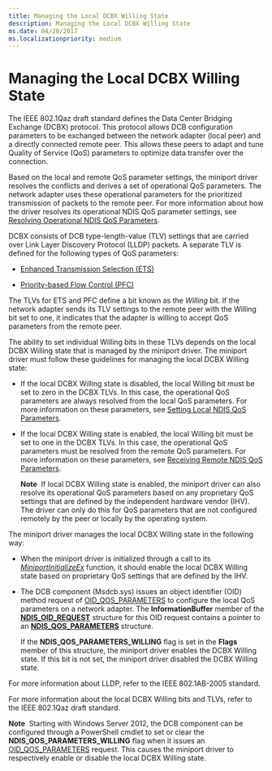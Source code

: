 ```yaml
---
title: Managing the Local DCBX Willing State
description: Managing the Local DCBX Willing State
ms.date: 04/20/2017
ms.localizationpriority: medium
---
```


# Managing the Local DCBX Willing State


The IEEE 802.1Qaz draft standard defines the Data Center Bridging Exchange (DCBX) protocol. This protocol allows DCB configuration parameters to be exchanged between the network adapter (local peer) and a directly connected remote peer. This allows these peers to adapt and tune Quality of Service (QoS) parameters to optimize data transfer over the connection.

Based on the local and remote QoS parameter settings, the miniport driver resolves the conflicts and derives a set of operational QoS parameters. The network adapter uses these operational parameters for the prioritized transmission of packets to the remote peer. For more information about how the driver resolves its operational NDIS QoS parameter settings, see [Resolving Operational NDIS QoS Parameters](resolving-operational-ndis-qos-parameters.md).

DCBX consists of DCB type-length-value (TLV) settings that are carried over Link Layer Discovery Protocol (LLDP) packets. A separate TLV is defined for the following types of QoS parameters:

-   [Enhanced Transmission Selection (ETS)](enhanced-transmission-selection--ets--algorithm.md)

-   [Priority-based Flow Control (PFC)](priority-based-flow-control--pfc.md)

The TLVs for ETS and PFC define a bit known as the *Willing* bit. If the network adapter sends its TLV settings to the remote peer with the Willing bit set to one, it indicates that the adapter is willing to accept QoS parameters from the remote peer.

The ability to set individual Willing bits in these TLVs depends on the local DCBX Willing state that is managed by the miniport driver. The miniport driver must follow these guidelines for managing the local DCBX Willing state:

-   If the local DCBX Willing state is disabled, the local Willing bit must be set to zero in the DCBX TLVs. In this case, the operational QoS parameters are always resolved from the local QoS parameters. For more information on these parameters, see [Setting Local NDIS QoS Parameters](setting-local-ndis-qos-parameters.md).

-   If the local DCBX Willing state is enabled, the local Willing bit must be set to one in the DCBX TLVs. In this case, the operational QoS parameters must be resolved from the remote QoS parameters. For more information on these parameters, see [Receiving Remote NDIS QoS Parameters](receiving-remote-ndis-qos-parameters.md).

    **Note**  If local DCBX Willing state is enabled, the miniport driver can also resolve its operational QoS parameters based on any proprietary QoS settings that are defined by the independent hardware vendor (IHV). The driver can only do this for QoS parameters that are not configured remotely by the peer or locally by the operating system.

     

The miniport driver manages the local DCBX Willing state in the following way:

-   When the miniport driver is initialized through a call to its [*MiniportInitializeEx*](/windows-hardware/drivers/ddi/ndis/nc-ndis-miniport_initialize) function, it should enable the local DCBX Willing state based on proprietary QoS settings that are defined by the IHV.

-   The DCB component (Msdcb.sys) issues an object identifier (OID) method request of [OID\_QOS\_PARAMETERS](./oid-qos-parameters.md) to configure the local QoS parameters on a network adapter. The **InformationBuffer** member of the [**NDIS\_OID\_REQUEST**](/windows-hardware/drivers/ddi/ndis/ns-ndis-_ndis_oid_request) structure for this OID request contains a pointer to an [**NDIS\_QOS\_PARAMETERS**](/windows-hardware/drivers/ddi/ntddndis/ns-ntddndis-_ndis_qos_parameters) structure.

    If the **NDIS\_QOS\_PARAMETERS\_WILLING** flag is set in the **Flags** member of this structure, the miniport driver enables the DCBX Willing state. If this bit is not set, the miniport driver disabled the DCBX Willing state.

For more information about LLDP, refer to the IEEE 802.1AB-2005 standard.

For more information about the local DCBX Willing bits and TLVs, refer to the IEEE 802.1Qaz draft standard.

**Note**  Starting with Windows Server 2012, the DCB component can be configured through a PowerShell cmdlet to set or clear the **NDIS\_QOS\_PARAMETERS\_WILLING** flag when it issues an [OID\_QOS\_PARAMETERS](./oid-qos-parameters.md) request. This causes the miniport driver to respectively enable or disable the local DCBX Willing state.

 

 

